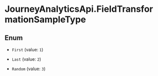 # JourneyAnalyticsApi.FieldTransformationSampleType

## Enum


* `First` (value: `1`)

* `Last` (value: `2`)

* `Random` (value: `3`)


